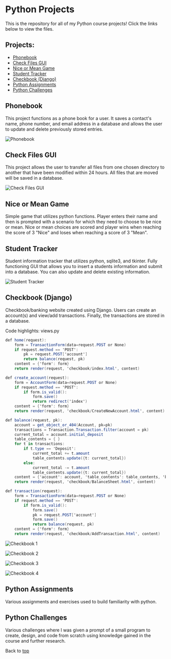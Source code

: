 # Python Projects
This is the repository for all of my Python course projects! Click the links below to view the files.
## Projects:
- <a href="https://github.com/alvarezsound/Python-Projects/tree/main/Phonebook" target="_blank">Phonebook</a>
- <a href="https://github.com/alvarezsound/Python-Projects/tree/main/Check_Files_GUI" target="_blank">Check Files GUI</a>
- <a href="https://github.com/alvarezsound/Python-Projects/tree/main/Nice_or_mean_game" target="_blank">Nice or Mean Game</a>
- <a href="https://github.com/alvarezsound/Python-Projects/tree/main/Student_Tracker" target="_blank">Student Tracker</a>
- <a href="https://github.com/alvarezsound/Python-Projects/tree/main/Django_Checkbook" target="_blank">Checkbook (Django)</a>
- <a href="https://github.com/alvarezsound/Python-Projects/tree/main/Python_Assignments" target="_blank">Python Assignments</a>
- <a href="https://github.com/alvarezsound/Python-Projects/tree/main/Python_Challenges" target="_blank">Python Challenges</a>
## Phonebook
This project functions as a phone book for a user. It saves a contact's name, phone number, and email address in a database and allows the user to update and delete previously stored entries.

![Phonebook](/Images/Phonebook.png)
## Check Files GUI
This project allows the user to transfer all files from one chosen directory to another that have been modified within 24 hours. All files that are moved will be saved in a database.

![Check Files GUI](/Images/Check_Files_GUI.png)
## Nice or Mean Game
Simple game that utilizes python functions. Player enters their name and then is prompted with a scenario for which they need to choose to be nice or mean. Nice or mean choices are scored and player wins when reaching the score of 3 "Nice" and loses when reaching a score of 3 "Mean".
## Student Tracker
Student information tracker that utilizes python, sqlite3, and tkinter. Fully functioning GUI that allows you to insert a students information and submit into a database. You can also update and delete existing information.

![Student Tracker](/Images/Student_Tracker.png)
## Checkbook (Django)
Checkbook/banking website created using Django. Users can create an account(s) and view/add transactions. Finally, the transactions are stored in a database.

Code highlights:
views.py
```cs
def home(request):
    form = TransactionForm(data=request.POST or None)
    if request.method == 'POST':
        pk = request.POST['account']
        return balance(request, pk)
    content = {'form': form}
    return render(request, 'checkbook/index.html', content)
```
```cs
def create_account(request):
    form = AccountForm(data=request.POST or None)
    if request.method == 'POST':
        if form.is_valid():
            form.save()
            return redirect('index')
    content = {'form': form}
    return render(request, 'checkbook/CreateNewAccount.html', content)
```
```cs
def balance(request, pk):
    account = get_object_or_404(Account, pk=pk)
    transactions = Transaction.Transaction.filter(account = pk)
    current_total = account.initial_deposit
    table_contents = { }
    for t in transactions:
        if t.type == 'Deposit':
            current_total += t.amount
            table_contents.update({t: current_total})
        else:
            current_total -= t.amount
            table_contents.update({t: current_total})
    content = {'account': account, 'table_contents': table_contents, 'balance': current_total}
    return render(request, 'checkbook/BalanceSheet.html', content)
```
```cs
def transaction(request):
    form = TransactionForm(data=request.POST or None)
    if request.method == 'POST':
        if form.is_valid():
            form.save()
            pk = request.POST['account']
            form.save()
            return balance(request, pk)
    content = {'form': form}
    return render(request, 'checkbook/AddTransaction.html', content)
```

![Checkbook 1](/Images/Checkbook_Home.png)

![Checkbook 2](/Images/Checkbook_CreateAccount.png)

![Checkbook 3](/Images/Checkbook_AddTransaction.png)

![Checkbook 4](/Images/Checkbook_ViewTransactions.png)

## Python Assignments
Various assignments and exercises used to build familiarity with python.
## Python Challenges
Various challenges where I was given a prompt of a small program to create, design, and code from scratch using knowledge gained in the course and further research.

Back to [top](#Python-Projects)